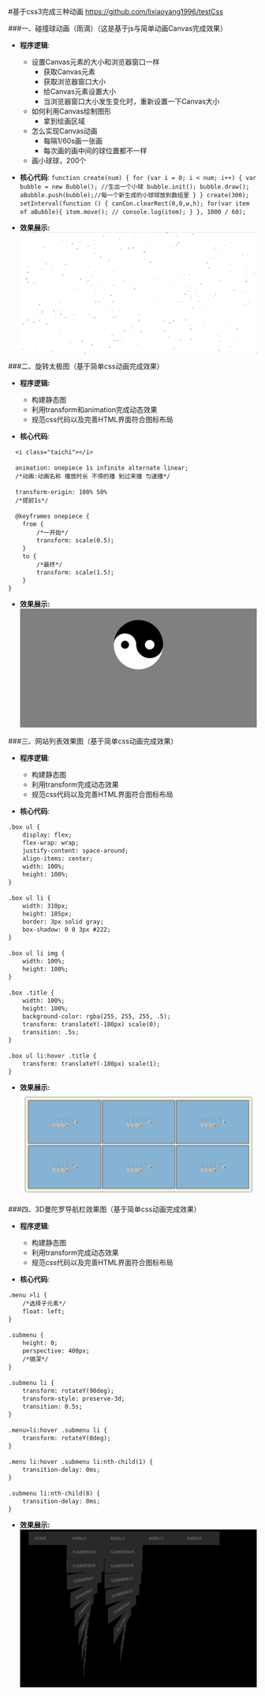#基于css3完成三种动画
<https://github.com/lixiaoyang1996/testCss>

###一、碰撞球动画（雨滴）（这是基于js与简单动画Canvas完成效果）
 + **程序逻辑**:
    + 设置Canvas元素的大小和浏览器窗口一样
        - 获取Canvas元素
        - 获取浏览器窗口大小
        - 给Canvas元素设置大小
        - 当浏览器窗口大小发生变化时，重新设置一下Canvas大小
    + 如何利用Canvas绘制图形
        - 拿到绘画区域
    + 怎么实现Canvas动画
        - 每隔1/60s画一张画
        - 每次画的画中间的球位置都不一样
    + 画小球球，200个

+ **核心代码**:
        ```
        function create(num) {
            for (var i = 0; i < num; i++) {
                var bubble = new Bubble(); //生出一个小球
                bubble.init();
                bubble.draw();
                aBubble.push(bubble);//每一个新生成的小球球放到数组里
            }
        }
        create(300);
        setInterval(function () {
            canCon.clearRect(0,0,w,h);
            for(var item of aBubble){
                item.move();
                // console.log(item);
            }
        }, 1000 / 60);
        ```
        
+ **效果展示:**
![Aaron Swartz](https://raw.githubusercontent.com/lixiaoyang1996/testCss/master/img/test.png)



###二、旋转太极图（基于简单css动画完成效果）
+ **程序逻辑:**
    - 构建静态图
    - 利用transform和animation完成动态效果
    - 规范css代码以及完善HTML界面符合图标布局

+ **核心代码**:
```
  <i class="taichi"></i>

  animation: onepiece 1s infinite alternate linear;
  /*动画:动画名称 播放时长 不停的播 到过来播 匀速播*/

  transform-origin: 100% 50%
  /*提前1s*/

  @keyframes onepiece {
    from {
        /*一开始*/
        transform: scale(0.5);
    }
    to {
        /*最终*/
        transform: scale(1.5);
    }
}
```
 + **效果展示:**
![Aaron Swartz](https://raw.githubusercontent.com/lixiaoyang1996/testCss/master/img/taiChi.png)

###三、网站列表效果图（基于简单css动画完成效果）
+ **程序逻辑**:
    - 构建静态图
    - 利用transform完成动态效果
    - 规范css代码以及完善HTML界面符合图标布局

+ **核心代码**:
```
.box ul {
    display: flex;
    flex-wrap: wrap;
    justify-content: space-around;
    align-items: center;
    width: 100%;
    height: 100%;
}

.box ul li {
    width: 310px;
    height: 185px;
    border: 3px solid gray;
    box-shadow: 0 0 3px #222;
}

.box ul li img {
    width: 100%;
    height: 100%;
}

.box .title {
    width: 100%;
    height: 100%;
    background-color: rgba(255, 255, 255, .5);
    transform: translateY(-180px) scale(0);
    transition: .5s;
}

.box ul li:hover .title {
    transform: translateY(-180px) scale(1);
}
```
+ **效果展示:**
![Aaron Swartz](https://raw.githubusercontent.com/lixiaoyang1996/testCss/master/img/index.png)

<!-- + **效果展示:**
![Aaron Swartz](https://raw.githubusercontent.com/lixiaoyang1996/testCss/master/img/test.png) -->

###四、3D曼陀罗导航栏效果图（基于简单css动画完成效果）
+ **程序逻辑**:
    - 构建静态图
    - 利用transform完成动态效果
    - 规范css代码以及完善HTML界面符合图标布局

+ **核心代码**:
```
.menu >li {
    /*选择子元素*/
    float: left;
}

.submenu {
    height: 0;
    perspective: 400px;
    /*镜深*/
}

.submenu li {
    transform: rotateY(90deg);
    transform-style: preserve-3d;
    transition: 0.5s;
}

.menu>li:hover .submenu li {
    transform: rotateY(0deg);
}

.menu li:hover .submenu li:nth-child(1) {
    transition-delay: 0ms;
}

.submenu li:nth-child(8) {
    transition-delay: 0ms;
}
```
+ **效果展示:**
![Aaron Swartz](https://raw.githubusercontent.com/lixiaoyang1996/testCss/master/img/nav.png)




